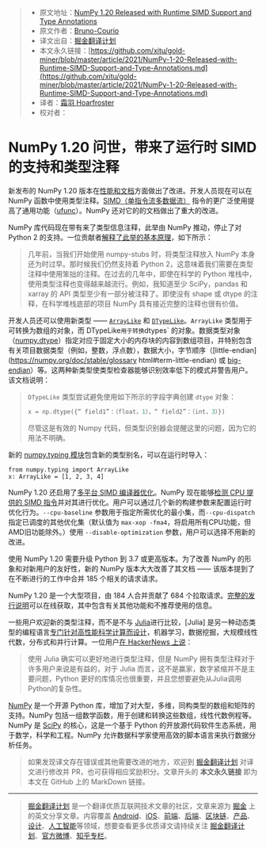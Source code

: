 > * 原文地址：[NumPy 1.20 Released with Runtime SIMD Support and Type Annotations](https://www.infoq.com/news/2021/03/numpy-120-typed-SIMD/)
> * 原文作者：[Bruno-Courio](https://www.infoq.com/profile/Bruno-Couriol/)
> * 译文出自：[掘金翻译计划](https://github.com/xitu/gold-miner)
> * 本文永久链接：[https://github.com/xitu/gold-miner/blob/master/article/2021/NumPy-1-20-Released-with-Runtime-SIMD-Support-and-Type-Annotations.md](https://github.com/xitu/gold-miner/blob/master/article/2021/NumPy-1-20-Released-with-Runtime-SIMD-Support-and-Type-Annotations.md)
> * 译者：[霜羽 Hoarfroster](https://github.com/PassionPenguin)
> * 校对者：

# NumPy 1.20 问世，带来了运行时 SIMD 的支持和类型注释

新发布的 NumPy 1.20 版本在[性能和文档](https://github.com/numpy/numpy/releases/tag/v1.20.0)方面做出了改进。开发人员现在可以在 NumPy 函数中使用类型注释。[SIMD（单指令流多数据流）](https://zh.wikipedia.org/wiki/SIMD) 指令的更广泛使用提高了通用功能（[ufunc](https://numpy.org/doc/stable/reference/ufuncs.html)）。NumPy 还对它的的文档做出了重大的改进。

NumPy 库代码现在带有来了类型信息注释，此举由 NumPy 推动，停止了对 Python 2 的支持。一位贡献者[解释了此举的基本原理](http://numpy-discussion.10968.n7.nabble.com/Put-type-annotations-in-NumPy-proper-td47996.html)，如下所示：

> 几年前，当我们开始使用 numpy-stubs 时，将类型注释放入 NumPy 本身还为时过早。那时候我们仍然支持着 Python 2，这意味着我们需要在类型注释中使用笨拙的注释。在过去的几年中，即使在科学的 Python 堆栈中，使用类型注释也变得越来越流行。例如，我知道至少 SciPy，pandas 和 xarray 的 API 类型至少有一部分被注释了。即使没有 shape 或 dtype 的注释，在科学堆栈底部的项目 NumPy 具有接近完整的注释也很有价值。

开发人员还可以使用新类型 —— [`ArrayLike`](https://numpy.org/doc/stable/reference/typing.html#numpy.typing.ArrayLike) 和 [`DTypeLike`](https://numpy.org/doc/stable/reference/typing.html#numpy.typing.DTypeLike)。`ArrayLike` 类型用于可转换为数组的对象，而 DTypeLike` 用于转换 `dtypes` 的对象。数据类型对象（[numpy.dtype](https://numpy.org/doc/stable/reference/produced/numpy.dtype.html#numpy.dtype)）指定对应于固定大小的内存块的内容到数组项目，并特别包含有关项目数据类型（例如，整数，浮点数），数据大小，字节顺序（[little-endian](https://numpy.org/doc/stable/glossary html#term-little-endian) 或 [big-endian](https://numpy.org/doc/stable/glossary.html#term-big-endian)）等。这两种新类型使类型检查器能够识别效率低下的模式并警告用户。该文档说明：

> `DTypeLike` 类型尝试避免使用如下所示的字段字典创建 `dtype` 对象：
> ```python
> x = np.dtype({“ field1”：（float，1），“ field2”：（int，3）})
> ```
> 尽管这是有效的 Numpy 代码，但类型识别器会提醒这里的问题，因为它的用法不明确。

新的 [numpy.typing 模块](https://numpy.org/devdocs/reference/typing.html)包含新的类型别名，可以在运行时导入：

```
from numpy.typing import ArrayLike
x: ArrayLike = [1, 2, 3, 4]
```

NumPy 1.20 还启用了[多平台 SIMD 编译器优化](https://numpy.org/devdocs/reference/simd/simd-optimizations.html)。NumPy 现在能够[检测 CPU 提供的 SIMD 指令](https://github.com/numpy/numpy/pull/13421)并对其进行优化。用户可以通过几个新的构建参数来配置运行时优化行为。`--cpu-baseline` 参数用于指定所需优化的最小集，而`--cpu-dispatch` 指定已调度的其他优化集（默认值为 `max-xop -fma4`，将启用所有CPU功能，但AMD旧功能除外。）使用 `--disable-optimization` 参数，用户可以选择不用新的改进。

使用 NumPy 1.20 需要升级 Python 到 3.7 或更高版本。为了改善 NumPy 的形象和对新用户的友好性，新的 NumPy 版本大大改善了其文档 —— 该版本提到了在不断进行的工作中合并 185 个相关的请求请求。

NumPy 1.20 是一个大型项目，由 184 人合并贡献了 684 个拉取请求。[完整的发行说明](https://github.com/numpy/numpy/releases/tag/v1.20.0)可以在线获取，其中包含有关其他功能和不推荐使用的信息。

一些用户欢迎新的类型注释，而不是不与 [Julia](https://julialang.org/)进行比较，[Julia] 是另一种动态类型的编程语言[专门针对高性能科学计算而设计](https://docs.julialang.org/en/v1/)，机器学习，数据挖掘，大规模线性代数，分布式和并行计算。一位用户[在 HackerNews 上说](https://hacker-news.news/post/25977977)：

> 使用 Julia 确实可以更好地进行类型注释，但是 NumPy 拥有类型注释对于许多用户来说是有益的，对于 Julia 而言，这不是赢家，数字紧缩并不是主要问题，Python 更好的库情况也很重要，并且您想要避免从Julia调用Python的复杂性。

[NumPy](http://www.numpy.org/) 是一个开源 Python 库，增加了对大型，多维，同构类型的数组和矩阵的支持。NumPy 包括一组数学函数，用于创建和转换这些数组，线性代数例程等。NumPy 是 [SciPy](http://www.scipy.org/) 的核心，这是一个基于 Python 的开放源代码软件生态系统，用于数学，科学和工程。NumPy 允许数据科学家使用高效的脚本语言来执行数据分析任务。

> 如果发现译文存在错误或其他需要改进的地方，欢迎到 [掘金翻译计划](https://github.com/xitu/gold-miner) 对译文进行修改并 PR，也可获得相应奖励积分。文章开头的 **本文永久链接** 即为本文在 GitHub 上的 MarkDown 链接。

---

> [掘金翻译计划](https://github.com/xitu/gold-miner) 是一个翻译优质互联网技术文章的社区，文章来源为 [掘金](https://juejin.im) 上的英文分享文章。内容覆盖 [Android](https://github.com/xitu/gold-miner#android)、[iOS](https://github.com/xitu/gold-miner#ios)、[前端](https://github.com/xitu/gold-miner#前端)、[后端](https://github.com/xitu/gold-miner#后端)、[区块链](https://github.com/xitu/gold-miner#区块链)、[产品](https://github.com/xitu/gold-miner#产品)、[设计](https://github.com/xitu/gold-miner#设计)、[人工智能](https://github.com/xitu/gold-miner#人工智能)等领域，想要查看更多优质译文请持续关注 [掘金翻译计划](https://github.com/xitu/gold-miner)、[官方微博](http://weibo.com/juejinfanyi)、[知乎专栏](https://zhuanlan.zhihu.com/juejinfanyi)。
